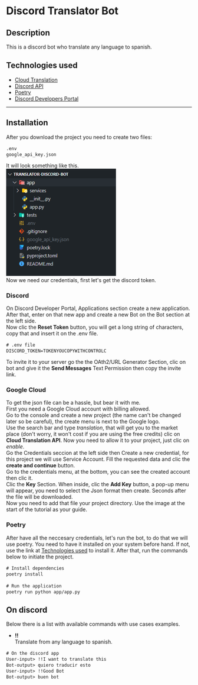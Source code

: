 # Discord Translator Bot

## Description

This is a discord bot who translate any language to spanish. 

## Technologies used

- [Cloud Translation](https://cloud.google.com/)
- [Discord API](https://discordpy.readthedocs.io/en/stable/)
- [Poetry](https://python-poetry.org/docs/basic-usage/)
- [Discord Developers Portal](https://discord.com/developers/applications)

---

## Installation

After you download the project you need to create two files:
```
.env
google_api_key.json
```
It will look something like this.
<br/>![Final look of the project directory tree](assets/example_final_directory_look.png)
<br>Now we need our credentials, first let's get the discord token. 
### Discord

On Discord Developer Portal, Applications section create a new application. After that, enter on that new app and create a new Bot on the Bot section at the left side.
<br>Now clic the **Reset Token** button, you will get a long string of characters, copy that and insert it on the .env file.
```
# .env file
DISCORD_TOKEN=TOKENYOUCOPYWITHCONTROLC
```
To invite it to your server go the the OAth2/URL Generator Section, clic on bot and give it the **Send Messages** Text Permission then copy the invite link.
### Google Cloud

To get the json file can be a hassle, but bear it with me.
<br>First you need a Google Cloud account with billing allowed.
<br>Go to the console and create a new project (the name can't be changed later so be careful), the create menu is next to the Google logo.
<br>Use the search bar and type *translation*, that will get you to the market place (don't worry, it won't cost if you are using the free credits) clic on **Cloud Translation API**. Now you need to allow it to your project, just clic on *enable*.
<br>Go the Credentials seccion at the left side then Create a new credential, for this project we will use Service Account. Fill the requested data and clic the **create and continue** button.
<br>Go to the credentials menu, at the bottom, you can see the created account then clic it.
<br>Clic the **Key** Section. When inside, clic the **Add Key** button, a pop-up menu will appear, you need to select the Json format then create. Seconds after the file will be downloaded.
<br>Now you need to add that file your project directory. Use the image at the start of the tutorial as your guide. 
### Poetry

After have all the neccesary credentials, let's run the bot, to do that we will use poetry. You need to have it installed on your system before hand. If not, use the link at [Technologies used](#Technologies-used) to install it. After that, run the commands below to initiate the project.
```
# Install dependencies
poetry install

# Run the application
poetry run python app/app.py
```

## On discord

Below there is a list with available commands with use cases examples.
- **!!**
<br>Translate from any language to spanish.
```
# On the discord app
User-input> !!I want to translate this
Bot-output> quiero traducir esto
User-input> !!Good Bot
Bot-output> buen bot
``` 
 